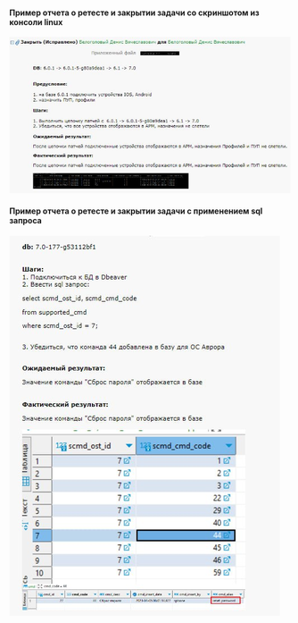 #### Пример отчета о ретесте и закрытии задачи со скриншотом из консоли linux
<kbd>![](images/case_closed1.JPG)</kbd>

#### Пример отчета о ретесте и закрытии задачи с применением sql запроса
<kbd>![](images/case_closed2.jpg)</kbd>

